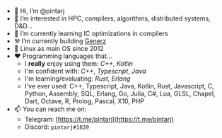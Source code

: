 - 👋 Hi, I’m @pintarj
- 👀 I’m interested in HPC, compilers, algorithms, distributed systems, D&D... 
- 🌱 I’m currently learning IC optimizations in compilers
- ⚒️ I’m currently building [Generz](https://github.com/pintarj/generz)
- 🐧 Linux as main OS since 2012
- ❤️ Programming languages that...
  - I **really** enjoy using them: _C++_, _Kotlin_
  - I'm confident with: _C++_, _Typescript_, _Java_
  - I'm learning/evaluating: _Rust_, _Erlang_
  - I've ever used: C++, Typescript, Java, Kotlin, Rust, Javascript, C, Python, Assembly, SQL, Erlang, Go, Julia, C#, Lua, GLSL, Chapel, Dart, Octave, R, Prolog, Pascal, X10, PHP
- 📫 You can reach me on:
  - Telegram: [https://t.me/pintarj](https://t.me/pintarj)
  - Discord: `pintarj#1839`
